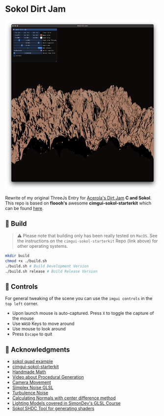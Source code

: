 <div class="center">
    <h1>Sokol Dirt Jam</h1>
    <img src="./assets/screenshot.png" alt="Screenshot" />
    <p>
        Rewrite of my original ThreeJs Entry for <a href="https://itch.io/jam/acerola-dirt-jam" target="_blank">Acerola's Dirt Jam</a> <b>C and Sokol</b>. This repo is based on <b>floooh's</b> awesome <b>cimgui-sokol-starterkit</b> which can be found <a href="https://github.com/floooh/cimgui-sokol-starterkit" target="_blank">here</a>.
    </p>

</div>

## :construction_worker: Build
> :warning: Please note that building only has been really tested on `MacOS`. See the instructions on the `cimgui-sokol-starterkit` Repo (link above) for other operating systems.

```bash
mkdir build
chmod +x ./build.sh
./build.sh # Build Development Version
./build.sh release # Build Release Version
```

## :game_die: Controls
For general tweaking of the scene you can use the `imgui controls` in the `top left` corner.

- Upon launch mouse is auto-captured. Press `X` to toggle the capture of the mouse
- Use `WASD` Keys to move around
- Use mouse to look around
- Press `Escape` to quit

## :clap: Acknowledgments
- [sokol quad example](https://floooh.github.io/sokol-html5/quad-sapp.html)
- [cimgui-sokol-starterkit](https://github.com/floooh/cimgui-sokol-starterkit)
- [Handmade Math](https://github.com/HandmadeMath/HandmadeMath)
- [Video about Procedural Generation](https://www.youtube.com/watch?v=FKLbihqDLsg&ab_channel=VictorGordan)
- [Camera Movement](https://learnopengl.com/Getting-started/Camera)
- [Simplex Noise GLSL](https://thebookofshaders.com/edit.php#11/2d-snoise-clear.frag)
- [Turbulence Noise](https://thebookofshaders.com/13/)
- [Calculating Normals with center difference method](https://iquilezles.org/articles/terrainmarching/)
- [Lighting Models covered in SimonDev's GLSL Course](https://simondev.teachable.com/p/glsl-shaders-from-scratch)
- [Sokol SHDC Tool for generating shaders](https://github.com/floooh/sokol-tools)
